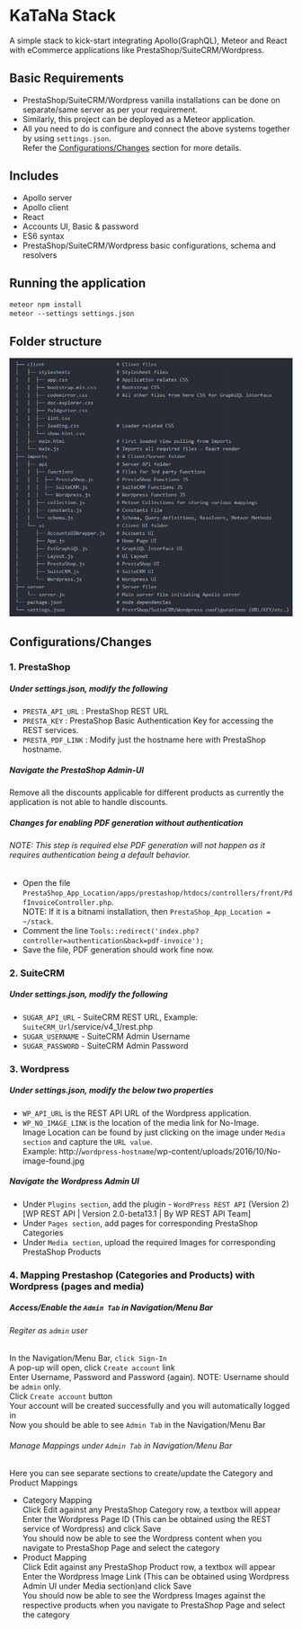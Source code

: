 # KaTaNa Stack

A simple stack to kick-start integrating Apollo(GraphQL), Meteor and React with eCommerce applications like PrestaShop/SuiteCRM/Wordpress.

## Basic Requirements
- PrestaShop/SuiteCRM/Wordpress vanilla installations can be done on separate/same server as per your requirement.
- Similarly, this project can be deployed as a Meteor application.
- All you need to do is configure and connect the above systems together by using `settings.json`.  
Refer the [Configurations/Changes](#configurationschanges) section for more details.

## Includes
- Apollo server
- Apollo client
- React
- Accounts UI, Basic & password
- ES6 syntax
- PrestaShop/SuiteCRM/Wordpress basic configurations, schema and resolvers


## Running the application

```
meteor npm install
meteor --settings settings.json
```

## Folder structure

![KaTaNa App](screenshots/folder-structure.PNG)

## Configurations/Changes
### 1. PrestaShop
##### Under settings.json, modify the following
* `PRESTA_API_URL` : PrestaShop REST URL
* `PRESTA_KEY` : PrestaShop Basic Authentication Key for accessing the REST services.
* `PRESTA_PDF_LINK` : Modify just the hostname here with PrestaShop hostname.

##### Navigate the PrestaShop Admin-UI
Remove all the discounts applicable for different products as currently the application is not able to handle discounts.

##### Changes for enabling PDF generation without authentication  
###### NOTE: This step is required else PDF generation will not happen as it requires authentication being a default behavior.
- Open the file `PrestaShop_App_Location/apps/prestashop/htdocs/controllers/front/PdfInvoiceController.php`.  
NOTE: If it is a bitnami installation, then `PrestaShop_App_Location = ~/stack`.
- Comment the line `Tools::redirect('index.php?controller=authentication&back=pdf-invoice');`
- Save the file, PDF generation should work fine now.

### 2. SuiteCRM
##### Under settings.json, modify the following
* `SUGAR_API_URL` - SuiteCRM REST URL, Example: `SuiteCRM_Url`/service/v4_1/rest.php
* `SUGAR_USERNAME` - SuiteCRM Admin Username
* `SUGAR_PASSWORD` - SuiteCRM Admin Password

### 3. Wordpress
##### Under settings.json, modify the below two properties
* `WP_API_URL` is the REST API URL of the Wordpress application.
* `WP_NO_IMAGE_LINK` is the location of the media link for No-Image.  
Image Location can be found by just clicking on the image under `Media section` and capture the `URL value`.  
Example: http://`wordpress-hostname`/wp-content/uploads/2016/10/No-image-found.jpg

##### Navigate the Wordpress Admin UI
- Under `Plugins section`, add the plugin - `WordPress REST API` (Version 2) [WP REST API | Version 2.0-beta13.1 | By WP REST API Team]
- Under `Pages section`, add pages for corresponding PrestaShop Categories
- Under `Media section`, upload the required Images for corresponding PrestaShop Products

### 4. Mapping Prestashop (Categories and Products) with Wordpress (pages and media)
##### Access/Enable the `Admin Tab` in Navigation/Menu Bar
###### Regiter as `admin` user
In the Navigation/Menu Bar, `click Sign-In`  
A pop-up will open, click `Create account` link  
Enter Username, Password and Password (again). NOTE: Username should be `admin` only.  
Click `Create account` button  
Your account will be created successfully and you will automatically logged in  
Now you should be able to see `Admin Tab` in the Navigation/Menu Bar
###### Manage Mappings under `Admin Tab` in Navigation/Menu Bar
Here you can see separate sections to create/update the Category and Product Mappings  
- Category Mapping  
Click Edit against any PrestaShop Category row, a textbox will appear  
Enter the Wordpress Page ID (This can be obtained using the REST service of Wordpress) and click Save  
You should now be able to see the Wordpress content when you navigate to PrestaShop Page and select the category
- Product Mapping  
Click Edit against any PrestaShop Product row, a textbox will appear  
Enter the Wordpress Image Link (This can be obtained using Wordpress Admin UI under Media section)and click Save  
You should now be able to see the Wordpress Images against the respective products when you navigate to PrestaShop Page and select the category

